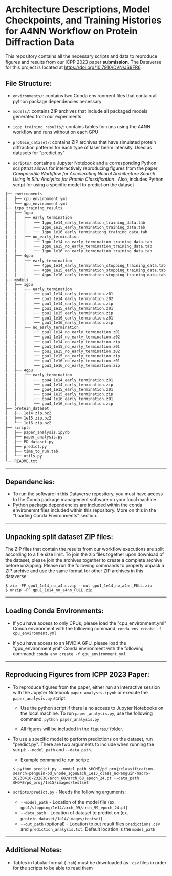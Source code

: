# Architecture Descriptions, Model Checkpoints, and Training Histories for A4NN Workflow on Protein Diffraction Data

This repository contains all the necessary scripts and data to reproduce figures and results from our ICPP 2023 paper **submission**. The Dataverse for this project is located at https://doi.org/10.7910/DVN/JS9FR6.

## File Structure:

* `environments/`: contains two Conda environment files that contain all python package dependencies necessary

* `models/`: contains ZIP archives that include all packaged models generated from our experiments

* `icpp_training_results/`: contains tables for runs using the A4NN workflow and runs without on each GPU

* `protein_dataset/`: contains ZIP archives that have simulated protein diffraction patterns for each type of laser beam intensity. Used as datasets for "predict.py"

* `scripts/`: contains a Jupyter Notebook and a corresponding Python scriptthat allows for interactively reproducing figures from the paper _Composable Workflow for Accelerating Neural Architecture Search Using In Situ Analytics for Protein Classification_ . Also, includes Python script for using a specific model to predict on the dataset

```bash
├── environments
│   ├── cpu_environment.yml
│   └── gpu_environment.yml
├── icpp_training_results
│   ├── 1gpu
│   │   ├── early_termination
│   │   │   ├── 1gpu_1e14_early_termination_training_data.tab
│   │   │   ├── 1gpu_1e15_early_termination_training_data.tab
│   │   │   └── 1gpu_1e16_early_terminationg_training_data.tab
│   │   ├── no_early_termination
│   │   │   ├── 1gpu_1e14_no_early_termination_training_data.tab
│   │   │   ├── 1gpu_1e15_no_early_termination_training_data.tab
│   │   │   └── 1gpu_1e16_no_early_termination_training_data.tab
│   ├── 4gpu
│   │   ├── early_termination
│   │   │   ├── 4gpu_1e14_early_termination_stopping_training_data.tab
│   │   │   ├── 4gpu_1e15_early_termination_stopping_training_data.tab
│   │   │   └── 4gpu_1e16_early_termination_stopping_training_data.tab
├── models
│   ├── 1gpu
│   │   ├── early_termination
│   │   │   ├── gpu1_1e14_early_termination.z01
│   │   │   ├── gpu1_1e14_early_termination.z02
│   │   │   ├── gpu1_1e14_early_termination.zip
│   │   │   ├── gpu1_1e15_early_termination.z01
│   │   │   ├── gpu1_1e15_early_termination.zip
│   │   │   ├── gpu1_1e16_early_termination.z01
│   │   │   └── gpu1_1e16_early_termination.zip
│   │   ├── no_early_termination
│   │   │   ├── gpu1_1e14_no_early_termination.z01
│   │   │   ├── gpu1_1e14_no_early_termination.z02
│   │   │   ├── gpu1_1e14_no_early_termination.zip
│   │   │   ├── gpu1_1e15_no_early_termination.z01
│   │   │   ├── gpu1_1e15_no_early_termination.z02
│   │   │   ├── gpu1_1e15_no_early_termination.zip
│   │   │   ├── gpu1_1e16_no_early_termination.z01
│   │   │   └── gpu1_1e16_no_early_termination.zip
│   ├── 4gpu
│   │   ├── early_termination
│   │   │   ├── gpu4_1e14_early_termination.z01
│   │   │   ├── gpu4_1e14_early_termination.zip
│   │   │   ├── gpu4_1e15_early_termination.z01
│   │   │   ├── gpu4_1e15_early_termination.zip
│   │   │   ├── gpu4_1e16_early_termination.z01
│   │   │   └── gpu4_1e16_early_termination.zip
├── protein_dataset
│   ├── 1e14.zip.bz2
│   ├── 1e15.zip.bz2
│   └── 1e16.zip.bz2
├── scripts
│   ├── paper_analysis.ipynb
│   ├── paper_analysis.py
│   ├── PD_dataset.py
│   ├── predict.py
│   ├── time_to_run.tab
│   └── utils.py
└── README.txt
```


---
## Dependencies:

* To run the software in this Dataverse repository, you must have access to the Conda package management software on your local machine.
* Python package dependencies are included within the conda environemnt files included within this repository. More on this in the "Loading Conda Environments" section.

---
## Unpacking split dataset ZIP files:

The ZIP files that contain the results from our workflow executions are split according to a file size limit. To join the zip files together upon download of the dataset, please join the archives together
to create a complete archive before unzipping. Please run the following commands to properly unpack a ZIP archive and use the same format for other ZIP archives in this dataverse:

```
$ zip -FF gpu1_1e14_no_a4nn.zip --out gpu1_1e14_no_a4nn_FULL.zip
$ unzip -FF gpu1_1e14_no_a4nn_FULL.zip
```

---
## Loading Conda Environments:

* If you have access to only CPUs, please load the "cpu_environment.yml" Conda environment with the following command: `conda env create -f cpu_environment.yml`


* If you have access to an NVIDIA GPU, please load the "gpu_environment.yml" Conda environment with the following command: `conda env create -f gpu_environment.yml`

---
## Reproducing Figures from ICPP 2023 Paper:

* To reproduce figures from the paper, either run an interactive session with the Jupyter Notebook `paper_analysis.ipynb` or execute the `paper_analysis.py` script. 
   * Use the python script if there is no access to Jupyter Notebooks on the local machine. To run `paper_analysis.py`, use the following command: `python paper_analysis.py`

   * All figures will be included in the `figures/` folder.

* To use a specific model to perform predictions on the dataset, run "predict.py". There are two arguments to include when running the script: `--model_path` and `--data_path`.
   * Example command to run script:
   ```
   $ python predict.py --model_path $HOME/pd_proj/classification-search-penguin-pd_8node_1gpuEach_1e15_class_noPenguin-macro-20230410-232830/arch_68/arch_68_epoch_24.pt --data_path $HOME/pd_proj/1e15/images/testset
   ```

* `scripts/predict.py` - Needs the following arguments:
   * `--model_path` - Location of the model file (ex. `gpu1/stopping/1e14/arch_99/arch_99_epoch_24.pt`)
   * `--data_path` - Location of dataset to predict on (ex. `protein_dataset/1e14/images/testset`)
   * `--out_path` (optional) - Location to put result files `predictions.csv` and `prediction_analysis.txt`. Default location is the `model_path`

---
## Additional Notes:

* Tables in tabular format (`.tab`) must be downloaded as `.csv` files in order for the scripts to be able to read them
